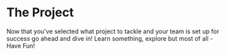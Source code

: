 # The Project

Now that you've selected what project to tackle and your team is set up for success go ahead and dive in!  Learn something, explore but most of all - Have Fun!
